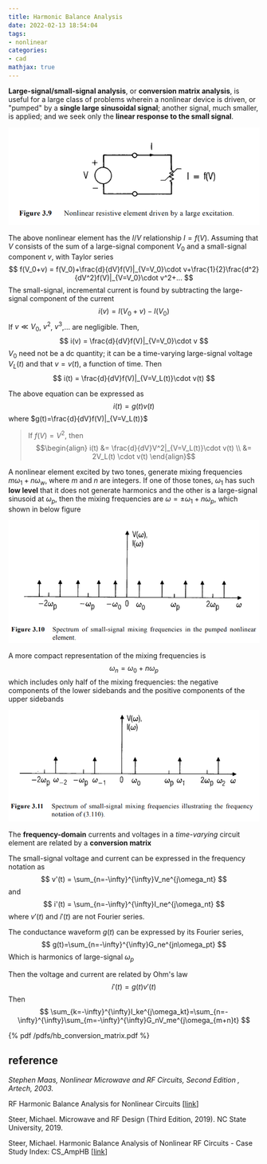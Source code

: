 ```yaml
---
title: Harmonic Balance Analysis
date: 2022-02-13 18:54:04
tags:
- nonlinear
categories:
- cad
mathjax: true
---
```


**Large-signal/small-signal analysis**, or **conversion matrix analysis**, is useful for a large class of problems wherein a nonlinear device is driven, or "pumped" by a **single large sinusoidal signal**; another signal, much smaller, is applied; and we seek only the **linear response to the small signal**.

![image-20220511203515431](hb/image-20220511203515431.png)

The above nonlinear element has the $I/V$ relationship $I=f(V)$. Assuming that $V$ consists of the sum of a large-signal component $V_0$ and a small-signal component $v$, with Taylor series
$$
f(V_0+v) = f(V_0)+\frac{d}{dV}f(V)|_{V=V_0}\cdot v+\frac{1}{2}\frac{d^2}{dV^2}f(V)|_{V=V_0}\cdot v^2+...
$$
The small-signal, incremental current is found by subtracting the large-signal component of the current
$$
i(v)=I(V_0+v)-I(V_0)
$$
If $v \ll V_0$, $v^2$, $v^3$,... are negligible. Then,
$$
i(v) = \frac{d}{dV}f(V)|_{V=V_0}\cdot v
$$
$V_0$ need not be a dc quantity; it can be a time-varying large-signal voltage $V_L(t)$ and that $v=v(t)$, a function of time. Then
$$
i(t) = \frac{d}{dV}f(V)|_{V=V_L(t)}\cdot v(t)
$$

The above equation can be expressed as
$$
i(t)=g(t)v(t)
$$
where $g(t)=\frac{d}{dV}f(V)|_{V=V_L(t)}$

> If $f(V) = V^2$, then
> $$\begin{align}
> i(t) &= \frac{d}{dV}V^2|_{V=V_L(t)}\cdot v(t) \\
> &= 2V_L(t) \cdot v(t)
> \end{align}$$

A nonlinear element excited by two tones, generate mixing frequencies $m\omega_1+n\omega_w$, where $m$ and $n$ are integers. If one of those tones, $\omega_1$ has such **low level** that it does not generate harmonics and the other is a large-signal sinusoid at $\omega_p$, then the mixing frequencies are $\omega=\pm\omega_1+n\omega_p$, which shown in below figure

![image-20220511211114421](hb/image-20220511211114421.png)

A more compact representation of the mixing frequencies is
$$
\omega_n=\omega_0+n\omega_p
$$
which includes only half of the mixing frequencies: the negative components of the lower sidebands and the positive components of the upper sidebands

![image-20220511211336437](hb/image-20220511211336437.png)

The **frequency-domain** currents and voltages in a *time-varying* circuit element are related by a **conversion matrix**

The small-signal voltage and current can be expressed in the frequency notation as
$$
v'(t) = \sum_{n=-\infty}^{\infty}V_ne^{j\omega_nt}
$$
and
$$
i'(t) = \sum_{n=-\infty}^{\infty}I_ne^{j\omega_nt}
$$
where $v'(t)$ and $i'(t)$  are not Fourier series.

The conductance waveform $g(t)$  can be expressed by its Fourier series,
$$
g(t)=\sum_{n=-\infty}^{\infty}G_ne^{jn\omega_pt}
$$
Which is harmonics of large-signal $\omega_p$

Then the voltage and current are related by Ohm's law
$$
i'(t)=g(t)v'(t)
$$
Then
$$
\sum_{k=-\infty}^{\infty}I_ke^{j\omega_kt}=\sum_{n=-\infty}^{\infty}\sum_{m=-\infty}^{\infty}G_nV_me^{j\omega_{m+n}t}
$$


{% pdf /pdfs/hb_conversion_matrix.pdf %}



## reference

*Stephen Maas, Nonlinear Microwave and RF Circuits, Second Edition , Artech, 2003.*

RF Harmonic Balance Analysis for Nonlinear Circuits [[link](https://resources.pcb.cadence.com/blog/2019-rf-harmonic-balance-analysis-for-nonlinear-circuits)]

Steer, Michael. Microwave and RF Design (Third Edition, 2019). NC State University, 2019.

Steer, Michael. Harmonic Balance Analysis of Nonlinear RF Circuits - Case Study Index:  CS_AmpHB [[link](https://youtu.be/BM5ZQgfb_sY?si=bjN_hMe-wvoeGHzu)]
